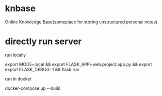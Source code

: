 # knbase
Online Knowledge Base(someplace for storing unstructured personal notes)


# directly run server

run locally

export MODE=local && export FLASK_APP=web.project.app.py && export export FLASK_DEBUG=1 && flask run


run in docker

docker-compose up --build

